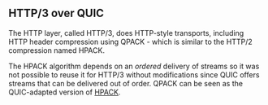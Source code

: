 ## HTTP/3 over QUIC

The HTTP layer, called HTTP/3, does HTTP-style transports, including HTTP
header compression using QPACK - which is similar to the HTTP/2 compression
named HPACK.

The HPACK algorithm depends on an *ordered* delivery of streams so it was not
possible to reuse it for HTTP/3 without modifications since QUIC offers
streams that can be delivered out of order. QPACK can be seen as the
QUIC-adapted version of [HPACK](https://httpwg.org/specs/rfc7541.html).
